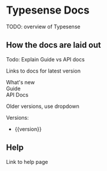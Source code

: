 # Typesense Docs

TODO: overview of Typesense

## How the docs are laid out

Todo: Explain Guide vs API docs

Links to docs for latest version

<RouterLink :to="`${$site.themeConfig.typesenseLatestVersion}/#what-s-new`">What's new</RouterLink>
<br>
<RouterLink :to="`${$site.themeConfig.typesenseLatestVersion}/guide`">Guide</RouterLink>
<br>
<RouterLink :to="`${$site.themeConfig.typesenseLatestVersion}/api`">API Docs</RouterLink>

Older versions, use dropdown

Versions:
<ul>
  <li v-for="version in $site.themeConfig.typesenseVersions">
    <RouterLink :to="version"> {{version}} </RouterLink>
  </li>
</ul>

## Help

Link to help page
